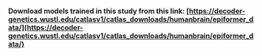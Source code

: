 #### Download models trained in this study from this link: [https://decoder-genetics.wustl.edu/catlasv1/catlas_downloads/humanbrain/epiformer_data/](https://decoder-genetics.wustl.edu/catlasv1/catlas_downloads/humanbrain/epiformer_data/)
